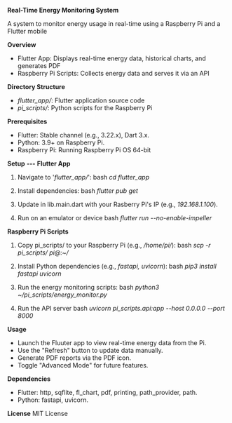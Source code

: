 **Real-Time Energy Monitoring System**

A system to monitor energy usage in real-time using a Raspberry Pi and a Flutter mobile

**Overview**

- Flutter App: Displays real-time energy data, historical charts, and generates PDF
- Raspberry Pi Scripts: Collects energy data and serves it via an API

**Directory Structure**

- *flutter_app/*: Flutter application source code
- *pi_scripts/*: Python scripts for the Raspberry Pi

**Prerequisites**

- Flutter: Stable channel (e.g., 3.22.x), Dart 3.x.
- Python: 3.9+ on Raspberry Pi.
- Raspberry Pi: Running Raspberry Pi OS 64-bit

**Setup**
**---**
**Flutter App**
1. Navigate to '*flutter_app/*':
	bash
	*cd flutter_app*

2. Install dependencies:
	bash
	*flutter pub get*

3. Update <Pi-IP> in lib.main.dart with your Rasberry Pi's IP (e.g., *192.168.1.100*).

4. Run on an emulator or device
	bash
	*flutter run --no-enable-impeller*

**Raspberry Pi Scripts**
1. Copy pi_scripts/ to your Raspberry Pi (e.g., */home/pi/*):
	bash
	*scp -r pi_scripts/ pi@<pi-ip>:~/*

2. Install Python dependencies (e.g., *fastapi, uvicorn*):
	bash
	*pip3 install fastapi uvicorn*

3. Run the energy monitoring scripts:
	bash
	*python3 ~/pi_scripts/energy_monitor.py*

4. Run the API server
	bash
	*uvicorn pi_scripts.api:app --host 0.0.0.0 --port 8000*

**Usage**
- Launch the Fluuter app to view real-time energy data from the Pi.
- Use the "Refresh" button to update data manually.
- Generate PDF reports via the PDF icon.
- Toggle "Advanced Mode" for future features.

**Dependencies**
- Flutter: http, sqflite, fl_chart, pdf, printing, path_provider, path.
- Python: fastapi, uvicorn.

**License**
MIT License


